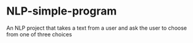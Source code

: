 # NLP-simple-program
An NLP project that takes a text from a user and ask the user to choose from one of three choices
